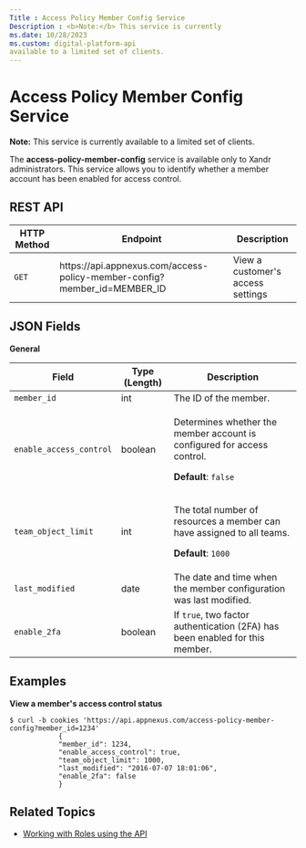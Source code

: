 ```yaml
---
Title : Access Policy Member Config Service
Description : <b>Note:</b> This service is currently
ms.date: 10/28/2023
ms.custom: digital-platform-api
available to a limited set of clients.
---
```



# Access Policy Member Config Service





<b>Note:</b> This service is currently
available to a limited set of clients.



The **access-policy-member-config** service is available only to
Xandr administrators. This service allows you to
identify whether a member account has been enabled for access control.



## REST API

<table class="table">
<thead class="thead">
<tr class="header row">
<th id="ID-0000035f__entry__1" class="entry colsep-1 rowsep-1">HTTP
Method</th>
<th id="ID-0000035f__entry__2"
class="entry colsep-1 rowsep-1">Endpoint</th>
<th id="ID-0000035f__entry__3"
class="entry colsep-1 rowsep-1">Description</th>
</tr>
</thead>
<tbody class="tbody">
<tr class="odd row">
<td class="entry colsep-1 rowsep-1"
headers="ID-0000035f__entry__1"><code class="ph codeph">GET</code></td>
<td class="entry colsep-1 rowsep-1"
headers="ID-0000035f__entry__2">https://api.<span
class="ph">appnexus.com/access-policy-member-config?member_id=MEMBER_ID</td>
<td class="entry colsep-1 rowsep-1" headers="ID-0000035f__entry__3">View
a customer's access settings</td>
</tr>
</tbody>
</table>





## JSON Fields

**General**

<table class="table">
<thead class="thead">
<tr class="header row">
<th id="ID-0000035f__entry__7"
class="entry colsep-1 rowsep-1">Field</th>
<th id="ID-0000035f__entry__8" class="entry colsep-1 rowsep-1">Type
(Length)</th>
<th id="ID-0000035f__entry__9"
class="entry colsep-1 rowsep-1">Description</th>
</tr>
</thead>
<tbody class="tbody">
<tr class="odd row">
<td class="entry colsep-1 rowsep-1"
headers="ID-0000035f__entry__7"><code
class="ph codeph">member_id</code></td>
<td class="entry colsep-1 rowsep-1"
headers="ID-0000035f__entry__8">int</td>
<td class="entry colsep-1 rowsep-1" headers="ID-0000035f__entry__9">The
ID of the member.</td>
</tr>
<tr class="even row">
<td class="entry colsep-1 rowsep-1"
headers="ID-0000035f__entry__7"><code
class="ph codeph">enable_access_control</code></td>
<td class="entry colsep-1 rowsep-1"
headers="ID-0000035f__entry__8">boolean</td>
<td class="entry colsep-1 rowsep-1"
headers="ID-0000035f__entry__9"><p>Determines whether the member account
is configured for access control.</p>
<p><strong>Default</strong>: <code
class="ph codeph">false</code></p></td>
</tr>
<tr class="odd row">
<td class="entry colsep-1 rowsep-1"
headers="ID-0000035f__entry__7"><code
class="ph codeph">team_object_limit</code></td>
<td class="entry colsep-1 rowsep-1"
headers="ID-0000035f__entry__8">int</td>
<td class="entry colsep-1 rowsep-1"
headers="ID-0000035f__entry__9"><p>The total number of resources a
member can have assigned to all teams.</p>
<p><strong>Default</strong>: <code
class="ph codeph">1000</code></p></td>
</tr>
<tr class="even row">
<td class="entry colsep-1 rowsep-1"
headers="ID-0000035f__entry__7"><code
class="ph codeph">last_modified</code></td>
<td class="entry colsep-1 rowsep-1"
headers="ID-0000035f__entry__8">date</td>
<td class="entry colsep-1 rowsep-1" headers="ID-0000035f__entry__9">The
date and time when the member configuration was last modified.</td>
</tr>
<tr class="odd row">
<td class="entry colsep-1 rowsep-1"
headers="ID-0000035f__entry__7"><code
class="ph codeph">enable_2fa</code></td>
<td class="entry colsep-1 rowsep-1"
headers="ID-0000035f__entry__8">boolean</td>
<td class="entry colsep-1 rowsep-1" headers="ID-0000035f__entry__9">If
<code class="ph codeph">true</code>, two factor authentication (2FA) has
been enabled for this member.</td>
</tr>
</tbody>
</table>





## Examples

**View a member's access control status**

``` pre
$ curl -b cookies 'https://api.appnexus.com/access-policy-member-config?member_id=1234'
            {
            "member_id": 1234,
            "enable_access_control": true,
            "team_object_limit": 1000,
            "last_modified": "2016-07-07 18:01:06",
            "enable_2fa": false
            }
```





## Related Topics



- <a
  href="working-with-roles-using-the-api.md"
  class="xref" target="_blank">Working with Roles using the API</a>  
    








